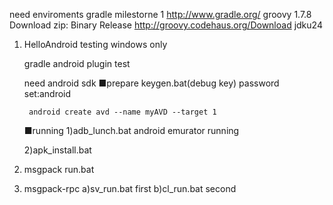 need enviroments 
	gradle milestorne 1 http://www.gradle.org/
	groovy 1.7.8 Download zip: Binary Release http://groovy.codehaus.org/Download
	jdku24


1. HelloAndroid
	testing windows only

	gradle android plugin test

	need android sdk
	■prepare
		keygen.bat(debug key)
		password set:android
	
		android create avd --name myAVD --target 1
	
	■running
	1)adb_lunch.bat
		android emurator running
	
	2)apk_install.bat

2. msgpack
		run.bat
3. msgpack-rpc
		a)sv_run.bat first
		b)cl_run.bat second

